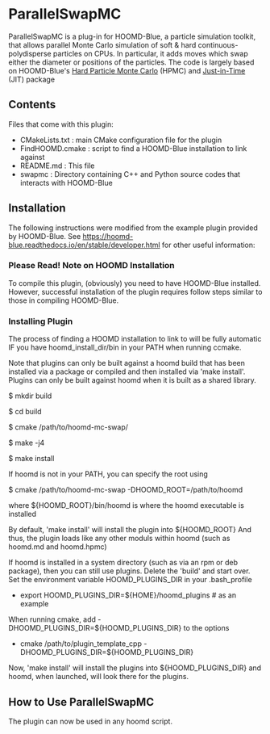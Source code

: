 # **ParallelSwapMC**

ParallelSwapMC is a plug-in for HOOMD-Blue, a particle simulation toolkit, that allows parallel Monte Carlo simulation of soft & hard continuous-polydisperse particles on CPUs. In particular, it adds moves which swap either the diameter or positions of the particles. The code is largely based on HOOMD-Blue's [Hard Particle Monte Carlo](https://hoomd-blue.readthedocs.io/en/stable/package-hpmc.html) (HPMC) and [Just-in-Time](https://hoomd-blue.readthedocs.io/en/stable/package-jit.html) (JIT) package 

## **Contents** 

Files that come with this plugin:
 - CMakeLists.txt   : main CMake configuration file for the plugin
 - FindHOOMD.cmake  : script to find a HOOMD-Blue installation to link against
 - README.md        : This file
 - swapmc           : Directory containing C++ and Python source codes that interacts with HOOMD-Blue

## **Installation**

The following instructions were modified from the example plugin provided by HOOMD-Blue. See https://hoomd-blue.readthedocs.io/en/stable/developer.html for other useful information:

### **Please Read! Note on HOOMD Installation**
To compile this plugin, (obviously) you need to have HOOMD-Blue installed. However, successful installation of the plugin requires follow steps similar to those in compiling HOOMD-Blue. 


### **Installing Plugin**
The process of finding a HOOMD 
installation to link to will be fully automatic IF you have hoomd_install_dir/bin in your PATH when running ccmake.

Note that plugins can only be built against a hoomd build that has been installed via a package or compiled and then
installed via 'make install'. Plugins can only be built against hoomd when it is built as a shared library.

$ mkdir build

$ cd build

$ cmake /path/to/hoomd-mc-swap/

$ make -j4

$ make install

If hoomd is not in your PATH, you can specify the root using

$ cmake /path/to/hoomd-mc-swap -DHOOMD_ROOT=/path/to/hoomd

where ${HOOMD_ROOT}/bin/hoomd is where the hoomd executable is installed

By default, 'make install' will install the plugin into
${HOOMD_ROOT}
And thus, the plugin loads like any other moduls within hoomd (such as hoomd.md and hoomd.hpmc) 

If hoomd is installed in a system directory (such as via an rpm or deb package), then you can still use plugins.
Delete the 'build' and start over. Set the environment variable HOOMD_PLUGINS_DIR in your .bash_profile
 - export HOOMD_PLUGINS_DIR=${HOME}/hoomd_plugins  # as an example

When running cmake, add -DHOOMD_PLUGINS_DIR=${HOOMD_PLUGINS_DIR} to the options
 - cmake /path/to/plugin_template_cpp -DHOOMD_PLUGINS_DIR=${HOOMD_PLUGINS_DIR}

Now, 'make install' will install the plugins into ${HOOMD_PLUGINS_DIR} and hoomd, when launched, will look there
for the plugins.

## **How to Use ParallelSwapMC**

The plugin can now be used in any hoomd script.
